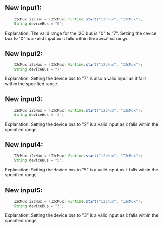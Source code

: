## New input1:
```java
    I2cMux i2cMux = (I2cMux) Runtime.start("i2cMux", "I2cMux");
    String deviceBus = "0";
```
Explanation: The valid range for the I2C bus is "0" to "7". Setting the device bus to "0" is a valid input as it falls within the specified range.

## New input2:
```java
    I2cMux i2cMux = (I2cMux) Runtime.start("i2cMux", "I2cMux");
    String deviceBus = "7";
```
Explanation: Setting the device bus to "7" is also a valid input as it falls within the specified range.

## New input3:
```java
    I2cMux i2cMux = (I2cMux) Runtime.start("i2cMux", "I2cMux");
    String deviceBus = "2";
```
Explanation: Setting the device bus to "2" is a valid input as it falls within the specified range.

## New input4:
```java
    I2cMux i2cMux = (I2cMux) Runtime.start("i2cMux", "I2cMux");
    String deviceBus = "5";
```
Explanation: Setting the device bus to "5" is a valid input as it falls within the specified range.

## New input5:
```java
    I2cMux i2cMux = (I2cMux) Runtime.start("i2cMux", "I2cMux");
    String deviceBus = "3";
```
Explanation: Setting the device bus to "3" is a valid input as it falls within the specified range.
